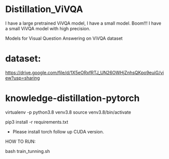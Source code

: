 # Distillation_ViVQA
I have a large pretrained ViVQA model, I have a small model. Boom!!! I have a small ViVQA model with high precision.


Models for Visual Question Answering on ViVQA dataset

# dataset:

https://drive.google.com/file/d/1X5eORxfRTJ_UN26OWHjZnhsQKpo9euiG/view?usp=sharing



# knowledge-distillation-pytorch
virtualenv -p python3.8 venv3.8
source venv3.8/bin/activate

pip3 install -r requirements.txt

* Please install torch follow up CUDA version.

HOW TO RUN:

bash train_tunning.sh
